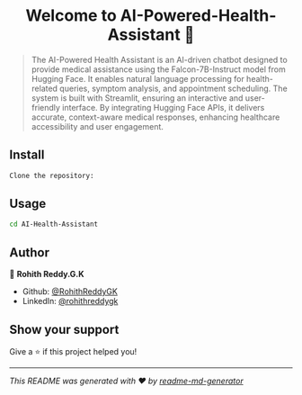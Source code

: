 <h1 align="center">Welcome to AI-Powered-Health-Assistant 👋</h1>
<p>
</p>

> The AI-Powered Health Assistant is an AI-driven chatbot designed to provide medical assistance using the Falcon-7B-Instruct model from Hugging Face. It enables natural language processing for health-related queries, symptom analysis, and appointment scheduling. The system is built with Streamlit, ensuring an interactive and user-friendly interface. By integrating Hugging Face APIs, it delivers accurate, context-aware medical responses, enhancing healthcare accessibility and user engagement.

## Install

```sh
Clone the repository:  
```

## Usage

```sh
cd AI-Health-Assistant  
```

## Author

👤 **Rohith Reddy.G.K**

* Github: [@RohithReddyGK](https://github.com/RohithReddyGK)
* LinkedIn: [@rohithreddygk](https://linkedin.com/in/rohithreddygk)

## Show your support

Give a ⭐️ if this project helped you!

***
_This README was generated with ❤️ by [readme-md-generator](https://github.com/kefranabg/readme-md-generator)_
